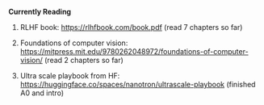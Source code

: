 **Currently Reading**

1) RLHF book: https://rlhfbook.com/book.pdf
(read 7 chapters so far)

2) Foundations of computer vision: https://mitpress.mit.edu/9780262048972/foundations-of-computer-vision/
(read 2 chapters so far)

3) Ultra scale playbook from HF: https://huggingface.co/spaces/nanotron/ultrascale-playbook
(finished A0 and intro)
